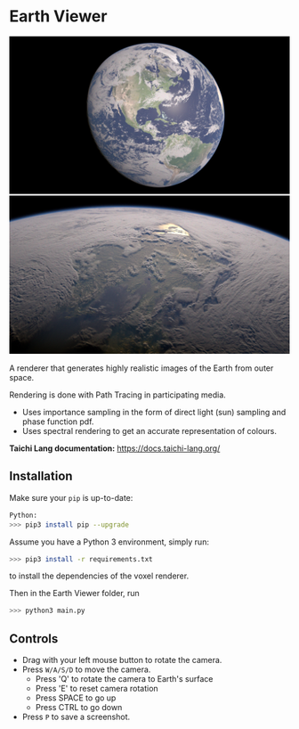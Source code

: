 # <a name="title">Earth Viewer</a>

![Earth render 1](screenshot/main.py-2023-11-18-124902.jpg) ![Earth render 2](screenshot/main.py-2023-11-18-124632.jpg)

A renderer that generates highly realistic images of the Earth from outer space. 

Rendering is done with Path Tracing in participating media. 
+ Uses importance sampling in the form of direct light (sun) sampling and phase function pdf.
+ Uses spectral rendering to get an accurate representation of colours. 

**Taichi Lang documentation:** https://docs.taichi-lang.org/

## Installation

Make sure your `pip` is up-to-date:

```bash
Python:
>>> pip3 install pip --upgrade
```

Assume you have a Python 3 environment, simply run:

```bash
>>> pip3 install -r requirements.txt
```

to install the dependencies of the voxel renderer.

Then in the Earth Viewer folder, run
```bash
>>> python3 main.py
```


## Controls

+ Drag with your left mouse button to rotate the camera.
+ Press `W/A/S/D` to move the camera.
  + Press 'Q' to rotate the camera to Earth's surface
  + Press 'E' to reset camera rotation
  + Press SPACE to go up
  + Press CTRL to go down
+ Press `P` to save a screenshot.

